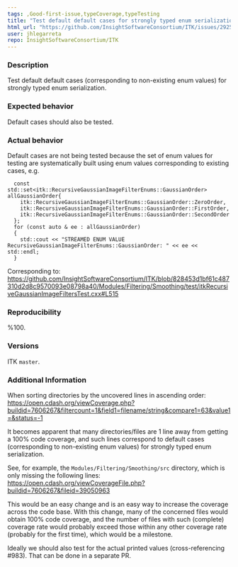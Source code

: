```yaml
---
tags: ,Good-first-issue,typeCoverage,typeTesting
title: "Test default default cases for strongly typed enum serialization"
html_url: "https://github.com/InsightSoftwareConsortium/ITK/issues/2925"
user: jhlegarreta
repo: InsightSoftwareConsortium/ITK
---
```


### Description

Test default default cases (corresponding to non-existing enum values) for strongly typed enum serialization.

### Expected behavior

Default cases should also be tested.

### Actual behavior

Default cases are not being tested because the set of enum values for testing are systematically built using enum values corresponding to existing cases, e.g.
```
  const std::set<itk::RecursiveGaussianImageFilterEnums::GaussianOrder> allGaussianOrder{
    itk::RecursiveGaussianImageFilterEnums::GaussianOrder::ZeroOrder,
    itk::RecursiveGaussianImageFilterEnums::GaussianOrder::FirstOrder,
    itk::RecursiveGaussianImageFilterEnums::GaussianOrder::SecondOrder
  };
  for (const auto & ee : allGaussianOrder)
  {
    std::cout << "STREAMED ENUM VALUE RecursiveGaussianImageFilterEnums::GaussianOrder: " << ee << std::endl;
  }
``` 

Corresponding to:
https://github.com/InsightSoftwareConsortium/ITK/blob/828453d1bf61c487310d2d8c9570093e08798a40/Modules/Filtering/Smoothing/test/itkRecursiveGaussianImageFiltersTest.cxx#L515

### Reproducibility

%100.

### Versions

ITK `master`.

### Additional Information

When sorting directories by the uncovered lines in ascending order:
https://open.cdash.org/viewCoverage.php?buildid=7606267&filtercount=1&field1=filename/string&compare1=63&value1=&status=-1

It becomes apparent that many directories/files are 1 line away from getting a 100% code coverage, and such lines correspond to default cases (corresponding to non-existing enum values) for strongly typed enum serialization.

See, for example, the `Modules/Filtering/Smoothing/src` directory, which is only missing the following lines:
https://open.cdash.org/viewCoverageFile.php?buildid=7606267&fileid=39050963

This would be an easy change and is an easy way to increase the coverage across the code base. With this change, many of the concerned files would obtain 100% code coverage, and the number of files with such (complete) coverage rate would probably exceed those within any other coverage rate (probably for the first time), which would be a milestone.

Ideally we should also test for the actual printed values (cross-referencing #983). That can be done in a separate PR.